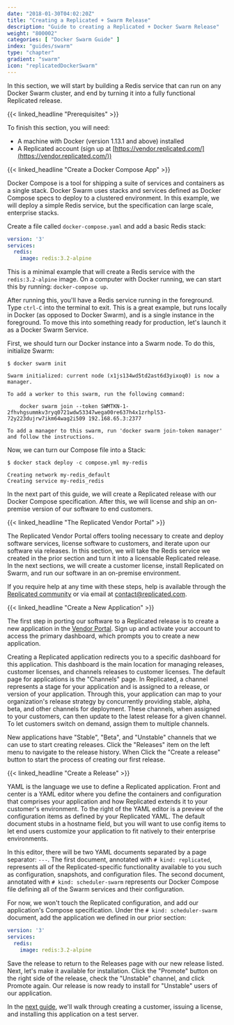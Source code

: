 ```yaml
---
date: "2018-01-30T04:02:20Z"
title: "Creating a Replicated + Swarm Release"
description: "Guide to creating a Replicated + Docker Swarm Release"
weight: "800002"
categories: [ "Docker Swarm Guide" ]
index: "guides/swarm"
type: "chapter"
gradient: "swarm"
icon: "replicatedDockerSwarm"
---
```


In this section, we will start by building a Redis service that can run on any Docker Swarm cluster, and end by turning it into a fully functional Replicated release.

{{< linked_headline "Prerequisites" >}}

To finish this section, you will need:

* A machine with Docker (version 1.13.1 and above) installed
* A Replicated account (sign up at [https://vendor.replicated.com/](https://vendor.replicated.com/))

{{< linked_headline "Create a Docker Compose App" >}}

Docker Compose is a tool for shipping a suite of services and containers as a single stack. Docker Swarm uses stacks and services defined as Docker Compose specs to deploy to a clustered environment. In this example, we will deploy a simple Redis service, but the specification can large scale, enterprise stacks.

Create a file called `docker-compose.yaml` and add a basic Redis stack:

```yaml
version: '3'
services:
  redis:
    image: redis:3.2-alpine
```

This is a minimal example that will create a Redis service with the `redis:3.2-alpine` image. On a computer with Docker running, we can start this by running: `docker-compose up`. 

After running this, you'll have a Redis service running in the foreground. Type `ctrl-C` into the terminal to exit. This is a great example, but runs locally in Docker (as opposed to Docker Swarm), and is a single instance in the foreground. To move this into something ready for production, let's launch it as a Docker Swarm Service.

First, we should turn our Docker instance into a Swarm node. To do this, initialize Swarm:

```shell
$ docker swarm init

Swarm initialized: current node (x1js134wd5td2ast6d3yixoq0) is now a manager.

To add a worker to this swarm, run the following command:

    docker swarm join --token SWMTKN-1-2fhvhgsummkv3ryq0721wdw53347wega00re637h4x1zrhpl53-72y223dujrw7ikm64wag2i509 192.168.65.3:2377

To add a manager to this swarm, run 'docker swarm join-token manager' and follow the instructions.
```

Now, we can turn our Compose file into a Stack:

```shell
$ docker stack deploy -c compose.yml my-redis

Creating network my-redis_default
Creating service my-redis_redis
```

In the next part of this guide, we will create a Replicated release with our Docker Compose specification. After this, we will license and ship an on-premise version of our software to end customers.

{{< linked_headline "The Replicated Vendor Portal" >}}

The Replicated Vendor Portal offers tooling necessary to create and deploy software services, license software to customers, and iterate upon our software via releases. In this section, we will take the Redis service we created in the prior section and turn it into a licensable Replicated release. In the next sections, we will create a customer license, install Replicated on Swarm, and run our software in an on-premise environment.

If you require help at any time with these steps, help is available through the [Replicated community](https://help.replicated.com/community) or via email at [contact@replicated.com](mailto:contact@replicated.com). 

{{< linked_headline "Create a New Application" >}}

The first step in porting our software to a Replicated release is to create a new application in the [Vendor Portal](https://vendor.replicated.com). Sign up and activate your account to access the primary dashboard, which prompts you to create a new application.

Creating a Replicated application redirects you to a specific dashboard for this application. This dashboard is the main location for managing releases, customer licenses, and channels  releases to customer licenses. The default page for applications is the "Channels" page. In Replicated, a channel represents a stage for your application and is assigned to a release, or version of your application. Through this, your application can map to your organization's release strategy by concurrently providing stable, alpha, beta, and other channels for deployment. These channels, when assigned to your customers, can then update to the latest release for a given channel. To let customers switch on demand, assign them to multiple channels.

New applications have "Stable", "Beta", and "Unstable" channels that we can use to start creating releases. Click the "Releases" item on the left menu to navigate to the release history. When  Click the "Create a release" button to start the process of creating our first release.

{{< linked_headline "Create a Release" >}}

YAML is the language we use to define a Replicated application. Front and center is a YAML editor where you define the containers and configuration that comprises your application and how Replicated extends it to your customer's environment. To the right of the YAML editor is a preview of the configuration items as defined by your Replicated YAML. The default document stubs in a hostname field, but you will want to use config items to let end users customize your application to fit natively to their enterprise environments.

In this editor, there will be two YAML documents separated by a page separator: `---`. The first document, annotated with `# kind: replicated`, represents all of the Replicated-specific functionality available to you such as configuration, snapshots, and configuration files. The second document, annotated with `# kind: scheduler-swarm` represents our Docker Compose file defining all of the Swarm services and their configuration.

For now, we won't touch the Replicated configuration, and add our application's Compose specification. Under the `# kind: scheduler-swarm` document, add the application we defined in our prior section:

```yaml
version: '3'
services:
  redis:
    image: redis:3.2-alpine
```

Save the release to return to the Releases page with our new release listed. Next, let's make it available for installation. Click the "Promote" button on the right side of the release, check the "Unstable" channel, and click Promote again. Our release is now ready to install for "Unstable" users of our application.

In the [next guide](../installing), we'll walk through creating a customer, issuing a license, and installing this application on a test server.
